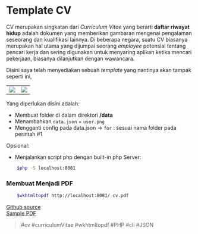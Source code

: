 Template CV
===========

CV merupakan singkatan dari _Curriculum Vitae_ yang berarti **daftar riwayat hidup**
adalah dokumen yang memberikan gambaran mengenai pengalaman seseorang dan kualifikasi
lainnya. Di beberapa negara, suatu CV biasanya merupakan hal utama yang dijumpai
seorang _employee_ potensial tentang pencari kerja dan sering digunakan untuk menyaring
aplikan ketika mencari pekerjaan, biasanya dilanjutkan dengan wawancara.

Disini saya telah menyediakan sebuah _template_ yang nantinya akan tampak seperti
ini,

<table>
    <tr>
        <td>
            <img class="img-responsive" src="{{ asset('images/cvs/dwi.png') }}">
        </td>
        <td>
            <img class="img-responsive" src="{{ asset('images/cvs/emma.png') }}">
        </td>
    </tr>
</table>

Yang diperlukan disini adalah:

- Membuat folder di dalam direktori __/data__
- Menambahkan ```data.json``` + ```user.png```
- Mengganti config pada data.json -> ```for``` : sesuai nama folder pada
perintah #1

Opsional:
- Menjalankan script php dengan built-in php Server:

```bash
    $php -S localhost:8081
```

### Membuat Menjadi PDF

```bash
    $wkhtmltopdf http://localhost:8081/ cv.pdf
```

<div>
    <a href="https://github.com/dwijpr/cv-template" target="_blank">Github source</a>
    <br>
    <a 
        href="https://github.com/dwijpr/cv-template/blob/master/pdf-samples/cv-dwi.pdf"
        target="_blank"
    >
    Sample PDF
    </a>
</div>



>    #cv #curriculumVitae #wkhtmltopdf #PHP #cli #JSON
